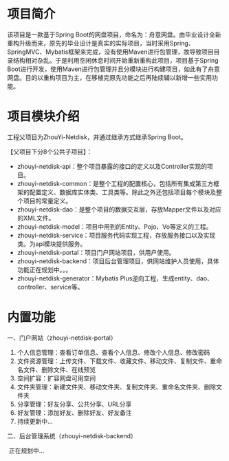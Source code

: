 # 项目简介

该项目是一款基于Spring Boot的网盘项目，命名为：舟意网盘。由毕业设计全新重构升级而来，原先的毕业设计是真实的实际项目，当时采用Spring、SpringMVC、Mybatis框架来完成，没有使用Maven进行包管理，故导致项目目录结构相对杂乱。于是利用空闲休息时间开始重新重构此项目，项目基于Spring Boot进行开发，使用Maven进行包管理并且分模块进行构建项目，如此有了舟意网盘。目的以重构项目为主，在移植完原先功能之后再陆续辅以新增一些实用功能。

# 项目模块介绍

工程父项目为ZhouYi-Netdisk，并通过继承方式继承Spring Boot。

【父项目下分8个公共子项目】：

- zhouyi-netdisk-api：整个项目暴露的接口的定义以及Controller实现的项目。
- zhouyi-netdisk-common：是整个工程的配置核心，包括所有集成第三方框架的配置定义、数据库实体类、工具类等。除此之外还包括项目每个模块及整个项目的常量定义。
- zhouyi-netdisk-dao：是整个项目的数据交互层，存放Mapper文件以及对应的XML文件。
- zhouyi-netdisk-model：项目中用到的Entity、Pojo、Vo等定义的工程。
- zhouyi-netdisk-service：项目服务代码实现工程，存放服务接口以及实现类。为api模块提供服务。
- zhouyi-netdisk-portal：项目门户网站项目，供用户使用。
- zhouyi-netdisk-backend：项目后台管理项目，供网站维护人员使用，具体功能正在规划中。。。
- zhouyi-netdisk-generator：Mybatis Plus逆向工程，生成entity、dao、controller、service等。

# 内置功能

一、门户网站（zhouyi-netdisk-portal）

1. 个人信息管理：查看订单信息、查看个人信息、修改个人信息、修改密码
2. 文件资源管理：上传文件、下载文件、收藏文件、移动文件、复制文件、重命名文件、删除文件、在线预览
3. 空间扩容：扩容网盘可用空间
4. 文件夹管理：新建文件夹、移动文件夹、复制文件夹、重命名文件夹、删除文件夹
5. 分享管理：好友分享、公共分享、URL分享
6. 好友管理：添加好友、删除好友、好友备注
7. 持续更新中...

二、后台管理系统（zhouyi-netdisk-backend）

​	正在规划中...	



